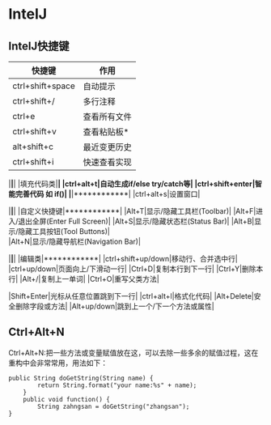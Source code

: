 # IntelJ

## IntelJ快捷键

|快捷键|作用|
|---|---|
|ctrl+shift+space|自动提示| 
|ctrl+shift+/|多行注释|
|ctrl+e|查看所有文件|
|ctrl+shift+v|查看粘贴板*|
|alt+shift+c|最近变更历史|
|ctrl+shift+i|快速查看实现|

|************|************|
|填充代码类|************|
|ctrl+alt+t|自动生成if/else try/catch等|
|ctrl+shift+enter|智能完善代码 如 if()|
|************|************|
|ctrl+alt+s|设置窗口|



|************|************|
|自定义快捷键|************|
|Alt+T|显示/隐藏工具栏(Toolbar)|
|Alt+F|进入/退出全屏(Enter Full Screen)|
|Alt+S|显示/隐藏状态栏(Status Bar)|
|Alt+B|显示/隐藏工具按钮(Tool Buttons)|    
|Alt+N|显示/隐藏导航栏(Navigation Bar)|

	

|************|************|
|编辑类|************|
|ctrl+shift+up/down|移动行、合并选中行|
|ctrl+up/down|页面向上/下滑动一行|
|Ctrl+D|复制本行到下一行|
|Ctrl+Y|删除本行|
|Alt+/|复制上一单词|
|Ctrl+O|重写父类方法|

|Shift+Enter|光标从任意位置跳到下一行|
|ctrl+alt+l|格式化代码|
|Alt+Delete|安全删除字段或方法|
|Alt+up/down|跳到上一个/下一个方法或属性|






## Ctrl+Alt+N

Ctrl+Alt+N:把一些方法或变量赋值放在这，可以去除一些多余的赋值过程，这在重构中会非常常用，用法如下：

```
public String doGetString(String name) {
        return String.format("your name:%s" + name);
    }
    public void function() {
        String zahngsan = doGetString("zhangsan");
}
```